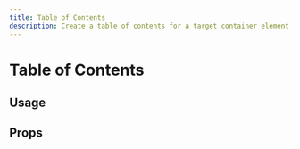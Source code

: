 ```yaml
---
title: Table of Contents
description: Create a table of contents for a target container element, so that you can quickly navigate to heading elements on a page.
---
```


<script>
    import PropsTable from './PropsTable.svelte';
    import docs from '$lib/components/table-of-contents/TableOfContents.svelte?raw&sveld';
</script>

# Table of Contents

## Usage

## Props

<PropsTable props={docs.props} />